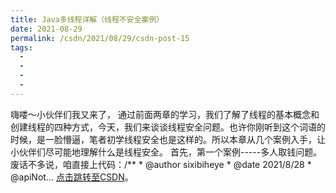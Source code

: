 ```yaml
---
title: Java多线程详解（线程不安全案例）
date: 2021-08-29
permalink: /csdn/2021/08/29/csdn-post-15
tags:
  - 
  - 
  - 
  - 
---
```


嗨喽～小伙伴们我又来了，    通过前面两章的学习，我们了解了线程的基本概念和创建线程的四种方式，今天，我们来谈谈线程安全问题。也许你刚听到这个词语的时候，是一脸懵逼，笔者初学线程安全也是这样的。所以本章从几个案例入手，让小伙伴们尽可能地理解什么是线程安全。    首先，第一个案例-----多人取钱问题。废话不多说，咱直接上代码：/** * @author sixibiheye * @date 2021/8/28 * @apiNot... [点击跳转至CSDN](https://blog.csdn.net/sixibiheye/article/details/119975008)。